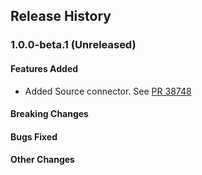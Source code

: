 ## Release History

### 1.0.0-beta.1 (Unreleased)

#### Features Added
* Added Source connector. See [PR 38748](https://github.com/Azure/azure-sdk-for-java/pull/38748) 

#### Breaking Changes

#### Bugs Fixed

#### Other Changes
